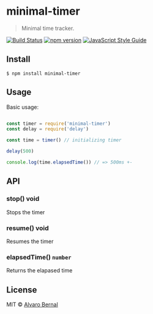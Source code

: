 # minimal-timer

> Minimal time tracker.

[![Build Status](https://travis-ci.org/AlvaroBernalG/minimal-timer.svg?branch=master)](https://travis-ci.org/AlvaroBernalG/minimal-timer) [![npm version](https://badge.fury.io/js/minimal-timer.svg)](https://badge.fury.io/js/minimal-timer) [![JavaScript Style Guide](https://img.shields.io/badge/code_style-standard-brightgreen.svg)](https://standardjs.com)

## Install

```
$ npm install minimal-timer
```

## Usage 

Basic usage:
```js

const timer = require('minimal-timer')
const delay = require('delay')

const time = timer() // initializing timer

delay(500)

console.log(time.elapsedTime()) // => 500ms +- 

```

## API

### stop() void

Stops the timer

### resume() void

Resumes the timer

### elapsedTime() `number` 

Returns the elapased time

## License
MIT © [Alvaro Bernal](https://github.com/AlvaroBernalG/) 
